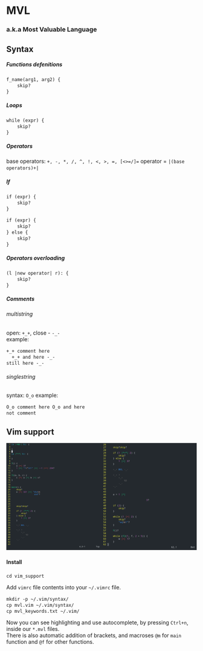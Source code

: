 # MVL
### a.k.a Most Valuable Language

## Syntax

##### Functions defenitions

```
f_name(arg1, arg2) {
    skip?
}
```

##### Loops

```
while (expr) {
    skip?
}
```

##### Operators

base operators: `+, -, *, /, ^, !, <, >, =, [<>=/]=`
operator = `|(base operators)+|`

##### If

```
if (expr) {
    skip?
} 
```

```
if (expr) {
    skip?
} else {
    skip?
}
```

##### Operators overloading

```
(l |new operator| r): {
    skip?
}
```

##### Comments
###### multistring
open: `+_+`, close - `-_-`  
example:
```
+_+ comment here 
  +_+ and here -_- 
still here -_-
```
###### singlestring
syntax: `O_o`
example:
```
O_o comment here O_o and here
not comment
```

## Vim support

![Alt text](vim_support/images/example.png)

#### Install

`cd vim_support`  

Add `vimrc` file contents into your `~/.vimrc` file.  

```
mkdir -p ~/.vim/syntax/
cp mvl.vim ~/.vim/syntax/
cp mvl_keywords.txt ~/.vim/

```

Now you can see highlighting and use autocomplete, by pressing `Ctrl+n`, inside our `*.mvl` files.  
There is also automatic addition of brackets, and macroses `@m` for `main` function and `@f` for other functions.
